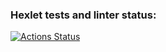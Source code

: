 ### Hexlet tests and linter status:
[![Actions Status](https://github.com/OlgaSolod/python-project-50/workflows/hexlet-check/badge.svg)](https://github.com/OlgaSolod/python-project-50/actions)